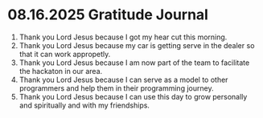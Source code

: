 # 08.16.2025 Gratitude Journal

1. Thank you Lord Jesus because I got my hear cut this morning.
2. Thank you Lord Jesus because my car is getting serve in the dealer so that it can work appropetly.
3. Thank you Lord Jesus because I am now part of the team to facilitate the hackaton in our area.
4. Thank you Lord Jesus because I can serve as a model to other programmers and help them in their programming journey.
5. Thank you Lord Jesus because I can use this day to grow personally and spiritually and with my friendships.

